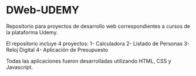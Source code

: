 # DWeb-UDEMY
Repositorio para proyectos de desarrollo web correspondientes a cursos de la plataforma Udemy.

El repositorio incluye 4 proyectos:
  1- Calculadora
  2- Listado de Personas
  3- Reloj Digital
  4- Aplicación de Presupuesto
 
 
Todas las aplicaciones fueron desarrolladas utilizando HTML, CSS y Javascript.

